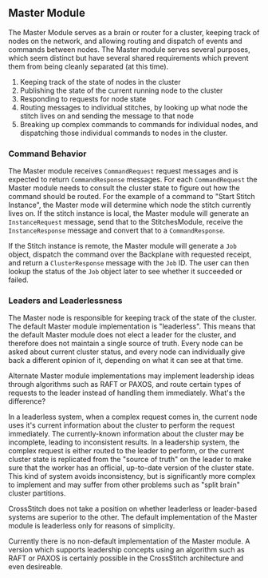 ﻿## Master Module

The Master Module serves as a brain or router for a cluster, keeping track of nodes on the network, and allowing routing and dispatch of events and commands between nodes. The Master module serves several purposes, which seem distinct but have several shared requirements which prevent them from being cleanly separated (at this time).

1. Keeping track of the state of nodes in the cluster
2. Publishing the state of the current running node to the cluster
3. Responding to requests for node state
4. Routing messages to individual stitches, by looking up what node the stitch lives on and sending the message to that node
5. Breaking up complex commands to commands for individual nodes, and dispatching those individual commands to nodes in the cluster.

### Command Behavior

The Master module receives `CommandRequest` request messages and is expected to return `CommandResponse` messages. For each `CommandRequest` the Master module needs to consult the cluster state to figure out how the command should be routed. For the example of a command to "Start Stitch Instance", the Master mode will determine which node the stitch currently lives on. If the stitch instance is local, the Master module will generate an `InstanceRequest` message, send that to the StitchesModule, receive the `InstanceResponse` message and convert that to a `CommandResponse`.

If the Stitch instance is remote, the Master module will generate a `Job` object, dispatch the command over the Backplane with requested receipt, and return a `ClusterResponse` message with the `Job` ID. The user can then lookup the status of the `Job` object later to see whether it succeeded or failed.

### Leaders and Leaderlessness

The Master node is responsible for keeping track of the state of the cluster. The default Master module implementation is "leaderless". This means that the default Master module does not elect a leader for the cluster, and therefore does not maintain a single source of truth. Every node can be asked about current cluster status, and every node can individually give back a different opinion of it, depending on what it can see at that time.

Alternate Master module implementations may implement leadership ideas through algorithms such as RAFT or PAXOS, and route certain types of requests to the leader instead of handling them immediately. What's the difference?

In a leaderless system, when a complex request comes in, the current node uses it's current information about the cluster to perform the request immediately. The currently-known information about the cluster may be incomplete, leading to inconsistent results. In a leadership system, the complex request is either routed to the leader to perform, or the current cluster state is replicated from the "source of truth" on the leader to make sure that the worker has an official, up-to-date version of the cluster state. This kind of system avoids inconsistency, but is significantly more complex to implement and may suffer from other problems such as "split brain" cluster partitions.

CrossStitch does not take a position on whether leaderless or leader-based systems are superior to the other. The default implementation of the Master module is leaderless only for reasons of simplicity.

Currently there is no non-default implementation of the Master module. A version which supports leadership concepts using an algorithm such as RAFT or PAXOS is certainly possible in the CrossStitch architecture and even desireable.
